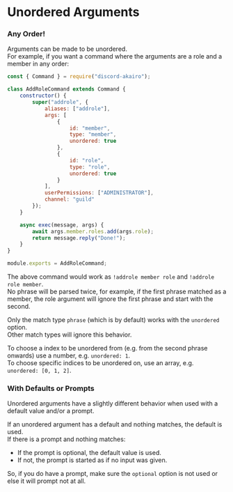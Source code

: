 # Unordered Arguments

### Any Order!

Arguments can be made to be unordered.  
For example, if you want a command where the arguments are a role and a member in any order:

```js
const { Command } = require("discord-akairo");

class AddRoleCommand extends Command {
	constructor() {
		super("addrole", {
			aliases: ["addrole"],
			args: [
				{
					id: "member",
					type: "member",
					unordered: true
				},
				{
					id: "role",
					type: "role",
					unordered: true
				}
			],
			userPermissions: ["ADMINISTRATOR"],
			channel: "guild"
		});
	}

	async exec(message, args) {
		await args.member.roles.add(args.role);
		return message.reply("Done!");
	}
}

module.exports = AddRoleCommand;
```

The above command would work as `!addrole member role` and `!addrole role member`.  
No phrase will be parsed twice, for example, if the first phrase matched as a member, the role argument will ignore the first phrase and start with the second.

Only the match type `phrase` (which is by default) works with the `unordered` option.  
Other match types will ignore this behavior.

To choose a index to be unordered from (e.g. from the second phrase onwards) use a number, e.g. `unordered: 1`.  
To choose specific indices to be unordered on, use an array, e.g. `unordered: [0, 1, 2]`.

### With Defaults or Prompts

Unordered arguments have a slightly different behavior when used with a default value and/or a prompt.

If an unordered argument has a default and nothing matches, the default is used.  
If there is a prompt and nothing matches:

- If the prompt is optional, the default value is used.
- If not, the prompt is started as if no input was given.

So, if you do have a prompt, make sure the `optional` option is not used or else it will prompt not at all.
